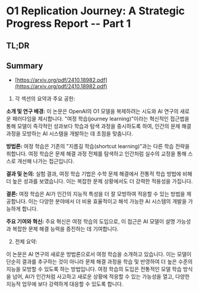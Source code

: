 # O1 Replication Journey: A Strategic Progress Report -- Part 1
## TL;DR
## Summary
- [https://arxiv.org/pdf/2410.18982.pdf](https://arxiv.org/pdf/2410.18982.pdf)

1. 각 섹션의 요약과 주요 공헌:

**소개 및 연구 배경:**
이 논문은 OpenAI의 O1 모델을 복제하려는 시도와 AI 연구의 새로운 패러다임을 제시합니다. "여정 학습(journey learning)"이라는 혁신적인 접근법을 통해 모델이 즉각적인 성과보다 학습과 탐색 과정을 중시하도록 하여, 인간의 문제 해결 과정을 모방하는 AI 시스템을 개발하는 데 초점을 맞춥니다.

**방법론:**
여정 학습은 기존의 "지름길 학습(shortcut learning)"과는 다른 학습 전략을 취합니다. 여정 학습은 문제 해결 과정 전체를 탐색하고 인간처럼 실수의 교정을 통해 스스로 개선해 나가는 접근입니다.

**결과 및 논의:**
실험 결과, 여정 학습 기법은 수학 문제 해결에서 전통적 학습 방법에 비해 더 높은 성과를 보였습니다. 이는 복잡한 문제 상황에서도 더 강력한 적용성을 가집니다.

**결론:**
여정 학습은 AI가 인간의 지능적 특성을 더 잘 모방하여 적응할 수 있는 방법을 제공합니다. 이는 다양한 분야에서 더 비용 효율적이고 해석 가능한 AI 시스템의 개발을 가능하게 합니다.

**주요 기여와 혁신:**
주요 혁신은 여정 학습의 도입으로, 이 접근은 AI 모델이 설명 가능성과 복잡한 문제 해결 능력을 증진하는 데 기여합니다.

2. 전체 요약:

이 논문은 AI 연구의 새로운 방법론으로서 여정 학습을 소개하고 있습니다. 이는 모델이 단순히 결과를 추구하는 것이 아니라 문제 해결 과정을 학습 및 반영하여 더 높은 수준의 지능을 모방할 수 있도록 하는 방법입니다. 여정 학습의 도입은 전통적인 모델 학습 방식을 넘어, AI가 인간처럼 사고하고 새로운 상황에 적응할 수 있는 가능성을 열고, 다양한 지능적 업무에 보다 강력하게 대응할 수 있도록 합니다.